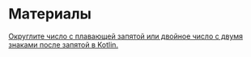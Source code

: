 # Материалы

[Округлите число с плавающей запятой или двойное число с двумя знаками после запятой в Kotlin.](https://www.techiedelight.com/ru/round-up-a-float-or-a-double-with-2-decimal-places-in-kotlin/)  
